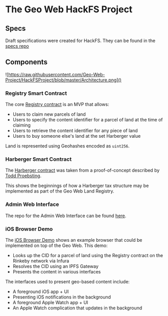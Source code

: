 # The Geo Web HackFS Project

## Specs

Draft specifications were created for HackFS. They can be found in the [specs repo](https://github.com/Geo-Web-Project/specs)

## Components

![https://raw.githubusercontent.com/Geo-Web-Project/HackFSProject/blob/master/Architecture.png]()

### Registry Smart Contract

The core [Registry contract](./contracts/Registry.sol) is an MVP that allows:

- Users to claim new parcels of land
- Users to specify the content identifier for a parcel of land at the time of claiming
- Users to retrieve the content identifier for any piece of land
- Users to buy someone else's land at the set Harberger value

Land is represented using Geohashes encoded as `uint256`.

### Harberger Smart Contract

The [Harberger contract](./contracts/Harberger.sol) was taken from a proof-of-concept described by [Todd Proebsting](https://programtheblockchain.com/posts/2018/09/19/implementing-harberger-tax-deeds/).

This shows the beginnings of how a Harberger tax structure may be implemented as part of the Geo Web Land Registry.

### Admin Web Interface

The repo for the Admin Web Interface can be found [here](https://github.com/Geo-Web-Project/admin-web-ui).

### iOS Browser Demo

The [iOS Browser Demo](./ios/) shows an example browser that could be implemented on top of the Geo Web. This demo:

- Looks up the CID for a parcel of land using the Registry contract on the Rinkeby network via Infura
- Resolves the CID using an IPFS Gateway
- Presents the content in various interfaces

The interfaces used to present geo-based content include:

- A foreground iOS app + UI
- Presenting iOS notifications in the background
- A foreground Apple Watch app + UI
- An Apple Watch complication that updates in the background
